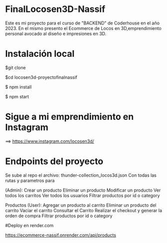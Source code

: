 # FinalLocosen3D-Nassif

Este es mi proyecto para el curso de "BACKEND" de Coderhouse en el año 2023. En el mismo presento el Ecommerce de Locos en 3D,emprendimiento personal avocado al diseño e impresiones en 3D.

# Instalación local

$git clone

$cd locosen3d-proyectofinalnassif

$ npm install

$ npm start

# Sigue a mi emprendimiento en Instagram 

==> https://www.instagram.com/locosen3d/

# Endpoints del proyecto

Se sube al repo el archivo: thunder-collection_locos3d.json
Con todas las rutas y parametros para

(Admin):
Crear un producto
Eliminar un producto
Modificar un producto
Ver todos los carritos
Ver todos los usuarios
Filtrar productos por id o category

Productos (User):
Agregar un producto al carrito
Eliminar un producto del carrito
Vaciar el carrito
Consultar el Carrito
Realizar el checkout y generar la orden de compra
Filtrar productos por id o category

#Deploy en render.com

https://ecommerce-nassif.onrender.com/api/products




